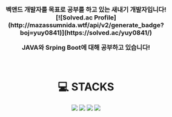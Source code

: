 <div align=center><h3>
  벡앤드 개발자를 목표로 공부를 하고 있는 새내기 개발자입니다!
  <br/>
  [![Solved.ac Profile](http://mazassumnida.wtf/api/v2/generate_badge?boj=yuy0841)](https://solved.ac/yuy0841/)
  
  JAVA와 Srping Boot에 대해 공부하고 있습니다!
  </h3>
  <br/>
</div>

<div align=center><h1>💻 STACKS</h1></div>

<div align=center>
  <img src="https://img.shields.io/badge/java-007396?style=for-the-badge&logo=java&logoColor=white">
  <img src="https://img.shields.io/badge/spring-6DB33F?style=for-the-badge&logo=spring&logoColor=white">
  <img src="https://img.shields.io/badge/github-181717?style=for-the-badge&logo=github&logoColor=white">
  <img src="https://img.shields.io/badge/git-F05032?style=for-the-badge&logo=git&logoColor=white">
</div>
